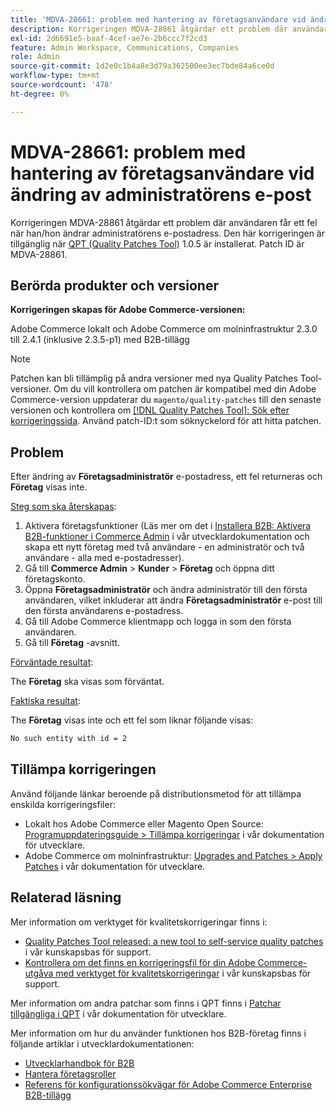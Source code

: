```yaml
---
title: 'MDVA-28661: problem med hantering av företagsanvändare vid ändring av administratörens e-post'
description: Korrigeringen MDVA-28861 åtgärdar ett problem där användaren får ett fel när han/hon ändrar administratörens e-postadress. Den här korrigeringen är tillgänglig när [QPT-verktyget (Quality Patches Tool)](/help/announcements/adobe-commerce-announcements/magento-quality-patches-released-new-tool-to-self-serve-quality-patches.md) 1.0.5 är installerat. Patch ID är MDVA-28861.
exl-id: 2d6691e5-baaf-4cef-ae7e-2b6ccc7f2cd3
feature: Admin Workspace, Communications, Companies
role: Admin
source-git-commit: 1d2e0c1b4a8e3d79a362500ee3ec7bde84a6ce0d
workflow-type: tm+mt
source-wordcount: '478'
ht-degree: 0%

---
```


# MDVA-28661: problem med hantering av företagsanvändare vid ändring av administratörens e-post

Korrigeringen MDVA-28861 åtgärdar ett problem där användaren får ett fel när han/hon ändrar administratörens e-postadress. Den här korrigeringen är tillgänglig när [QPT (Quality Patches Tool)](/help/announcements/adobe-commerce-announcements/magento-quality-patches-released-new-tool-to-self-serve-quality-patches.md) 1.0.5 är installerat. Patch ID är MDVA-28861.

## Berörda produkter och versioner

**Korrigeringen skapas för Adobe Commerce-versionen:**

Adobe Commerce lokalt och Adobe Commerce om molninfrastruktur 2.3.0 till 2.4.1 (inklusive 2.3.5-p1) med B2B-tillägg

>[!NOTE]
>
>Patchen kan bli tillämplig på andra versioner med nya Quality Patches Tool-versioner. Om du vill kontrollera om patchen är kompatibel med din Adobe Commerce-version uppdaterar du `magento/quality-patches` till den senaste versionen och kontrollera om [[!DNL Quality Patches Tool]: Sök efter korrigeringssida](https://devdocs.magento.com/quality-patches/tool.html#patch-grid). Använd patch-ID:t som söknyckelord för att hitta patchen.

## Problem

Efter ändring av **Företagsadministratör** e-postadress, ett fel returneras och **Företag** visas inte.

<u>Steg som ska återskapas</u>:

1. Aktivera företagsfunktioner (Läs mer om det i [Installera B2B: Aktivera B2B-funktioner i Commerce Admin](https://devdocs.magento.com/extensions/b2b/#enable-b2b-features-in-magento-admin) i vår utvecklardokumentation och skapa ett nytt företag med två användare - en administratör och två användare - alla med e-postadresser).
1. Gå till **Commerce Admin** > **Kunder** > **Företag** och öppna ditt företagskonto.
1. Öppna **Företagsadministratör** och ändra administratör till den första användaren, vilket inkluderar att ändra **Företagsadministratör** e-post till den första användarens e-postadress.
1. Gå till Adobe Commerce klientmapp och logga in som den första användaren.
1. Gå till **Företag** -avsnitt.

<u>Förväntade resultat</u>:

The **Företag** ska visas som förväntat.

<u>Faktiska resultat</u>:

The **Företag** visas inte och ett fel som liknar följande visas:

```bash
No such entity with id = 2
```

## Tillämpa korrigeringen

Använd följande länkar beroende på distributionsmetod för att tillämpa enskilda korrigeringsfiler:

* Lokalt hos Adobe Commerce eller Magento Open Source: [Programuppdateringsguide > Tillämpa korrigeringar](https://devdocs.magento.com/guides/v2.4/comp-mgr/patching/mqp.html) i vår dokumentation för utvecklare.
* Adobe Commerce om molninfrastruktur: [Upgrades and Patches > Apply Patches](https://devdocs.magento.com/cloud/project/project-patch.html) i vår dokumentation för utvecklare.

## Relaterad läsning

Mer information om verktyget för kvalitetskorrigeringar finns i:

* [Quality Patches Tool released: a new tool to self-service quality patches](/help/announcements/adobe-commerce-announcements/magento-quality-patches-released-new-tool-to-self-serve-quality-patches.md) i vår kunskapsbas för support.
* [Kontrollera om det finns en korrigeringsfil för din Adobe Commerce-utgåva med verktyget för kvalitetskorrigeringar](/help/support-tools/patches-available-in-qpt-tool/check-patch-for-magento-issue-with-magento-quality-patches.md) i vår kunskapsbas för support.

Mer information om andra patchar som finns i QPT finns i [Patchar tillgängliga i QPT](https://devdocs.magento.com/quality-patches/tool.html#patch-grid) i vår dokumentation för utvecklare.

Mer information om hur du använder funktionen hos B2B-företag finns i följande artiklar i utvecklardokumentationen:

* [Utvecklarhandbok för B2B](https://devdocs.magento.com/guides/v2.4/b2b/bk-b2b.html)
* [Hantera företagsroller](https://devdocs.magento.com/guides/v2.4/b2b/roles.html)
* [Referens för konfigurationssökvägar för Adobe Commerce Enterprise B2B-tillägg](https://devdocs.magento.com/guides/v2.4/config-guide/prod/config-reference-b2b.html)
